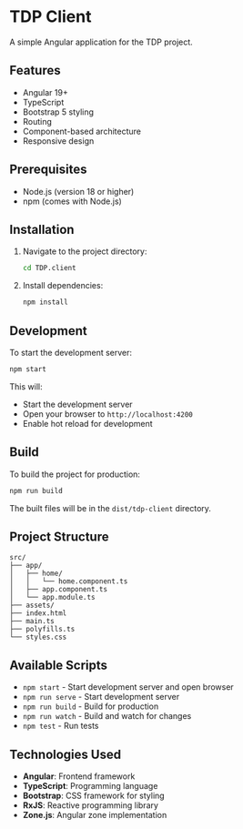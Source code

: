 # TDP Client

A simple Angular application for the TDP project.

## Features

- Angular 19+
- TypeScript
- Bootstrap 5 styling
- Routing
- Component-based architecture
- Responsive design

## Prerequisites

- Node.js (version 18 or higher)
- npm (comes with Node.js)

## Installation

1. Navigate to the project directory:
   ```bash
   cd TDP.client
   ```

2. Install dependencies:
   ```bash
   npm install
   ```

## Development

To start the development server:

```bash
npm start
```

This will:
- Start the development server
- Open your browser to `http://localhost:4200`
- Enable hot reload for development

## Build

To build the project for production:

```bash
npm run build
```

The built files will be in the `dist/tdp-client` directory.

## Project Structure

```
src/
├── app/
│   ├── home/
│   │   └── home.component.ts
│   ├── app.component.ts
│   └── app.module.ts
├── assets/
├── index.html
├── main.ts
├── polyfills.ts
└── styles.css
```

## Available Scripts

- `npm start` - Start development server and open browser
- `npm run serve` - Start development server
- `npm run build` - Build for production
- `npm run watch` - Build and watch for changes
- `npm test` - Run tests

## Technologies Used

- **Angular**: Frontend framework
- **TypeScript**: Programming language
- **Bootstrap**: CSS framework for styling
- **RxJS**: Reactive programming library
- **Zone.js**: Angular zone implementation
